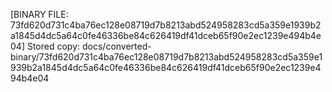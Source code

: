 [BINARY FILE: 73fd620d731c4ba76ec128e08719d7b8213abd524958283cd5a359e1939b2a1845d4dc5a64c0fe46336be84c626419df41dceb65f90e2ec1239e494b4e04]
Stored copy: docs/converted-binary/73fd620d731c4ba76ec128e08719d7b8213abd524958283cd5a359e1939b2a1845d4dc5a64c0fe46336be84c626419df41dceb65f90e2ec1239e494b4e04
